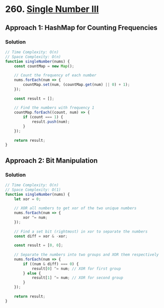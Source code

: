 # 260. [Single Number III](https://leetcode.com/problems/single-number-iii/)

## Approach 1: HashMap for Counting Frequencies

### Solution
```javascript
// Time Complexity: O(n)
// Space Complexity: O(n)
function singleNumber(nums) {
    const countMap = new Map();
    
    // Count the frequency of each number
    nums.forEach(num => {
        countMap.set(num, (countMap.get(num) || 0) + 1);
    });
    
    const result = [];
    
    // Find the numbers with frequency 1
    countMap.forEach((count, num) => {
        if (count === 1) {
            result.push(num);
        }
    });
    
    return result;
}
```

## Approach 2: Bit Manipulation

### Solution
```javascript
// Time Complexity: O(n)
// Space Complexity: O(1)
function singleNumber(nums) {
    let xor = 0;
    
    // XOR all numbers to get xor of the two unique numbers
    nums.forEach(num => {
        xor ^= num;
    });
    
    // Find a set bit (rightmost) in xor to separate the numbers
    const diff = xor & -xor;
    
    const result = [0, 0];
    
    // Separate the numbers into two groups and XOR them respectively
    nums.forEach(num => {
        if ((num & diff) === 0) {
            result[0] ^= num; // XOR for first group
        } else {
            result[1] ^= num; // XOR for second group
        }
    });
    
    return result;
}
```

